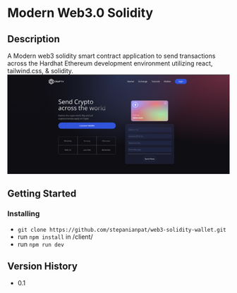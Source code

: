 # Modern Web3.0 Solidity 

## Description

A Modern web3 solidity smart contract application to send transactions across the Hardhat Ethereum development environment utilizing react, tailwind.css, & solidity.
![Alt text](./client/images/home.png?raw=true "Title")

## Getting Started

### Installing

* `git clone https://github.com/stepanianpat/web3-solidity-wallet.git`
* run `npm install` in /client/
* run `npm run dev` 

## Version History
 * 0.1


